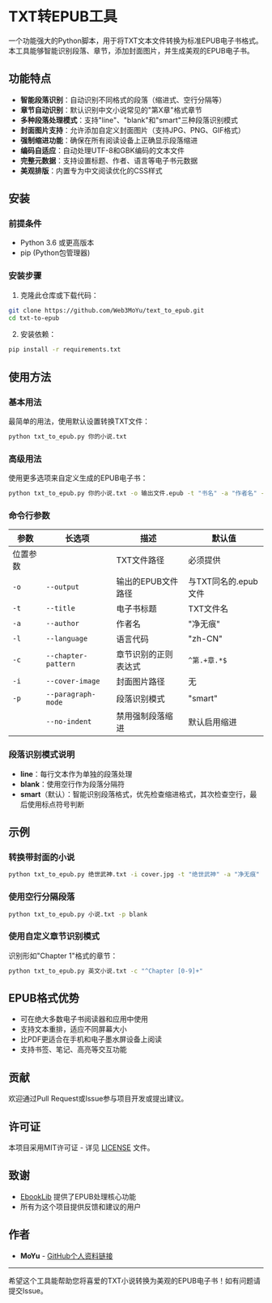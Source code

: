 # TXT转EPUB工具

一个功能强大的Python脚本，用于将TXT文本文件转换为标准EPUB电子书格式。本工具能够智能识别段落、章节，添加封面图片，并生成美观的EPUB电子书。

## 功能特点

- **智能段落识别**：自动识别不同格式的段落（缩进式、空行分隔等）
- **章节自动识别**：默认识别中文小说常见的"第X章"格式章节
- **多种段落处理模式**：支持"line"、"blank"和"smart"三种段落识别模式
- **封面图片支持**：允许添加自定义封面图片（支持JPG、PNG、GIF格式）
- **强制缩进功能**：确保在所有阅读设备上正确显示段落缩进
- **编码自适应**：自动处理UTF-8和GBK编码的文本文件
- **完整元数据**：支持设置标题、作者、语言等电子书元数据
- **美观排版**：内置专为中文阅读优化的CSS样式

## 安装

### 前提条件

- Python 3.6 或更高版本
- pip (Python包管理器)

### 安装步骤

1. 克隆此仓库或下载代码：

```bash
git clone https://github.com/Web3MoYu/text_to_epub.git
cd txt-to-epub
```

2. 安装依赖：

```bash
pip install -r requirements.txt
```

## 使用方法

### 基本用法

最简单的用法，使用默认设置转换TXT文件：

```bash
python txt_to_epub.py 你的小说.txt
```

### 高级用法

使用更多选项来自定义生成的EPUB电子书：

```bash
python txt_to_epub.py 你的小说.txt -o 输出文件.epub -t "书名" -a "作者名" -l "zh-CN" -c "^第.+章.*$" -i 封面图片.jpg -p smart
```

### 命令行参数

| 参数 | 长选项 | 描述 | 默认值 |
|------|----------|-------------|---------|
| 位置参数 | | TXT文件路径 | 必须提供 |
| `-o` | `--output` | 输出的EPUB文件路径 | 与TXT同名的.epub文件 |
| `-t` | `--title` | 电子书标题 | TXT文件名 |
| `-a` | `--author` | 作者名 | "净无痕" |
| `-l` | `--language` | 语言代码 | "zh-CN" |
| `-c` | `--chapter-pattern` | 章节识别的正则表达式 | `^第.+章.*$` |
| `-i` | `--cover-image` | 封面图片路径 | 无 |
| `-p` | `--paragraph-mode` | 段落识别模式 | "smart" |
| | `--no-indent` | 禁用强制段落缩进 | 默认启用缩进 |

### 段落识别模式说明

- **line**：每行文本作为单独的段落处理
- **blank**：使用空行作为段落分隔符
- **smart**（默认）：智能识别段落格式，优先检查缩进格式，其次检查空行，最后使用标点符号判断

## 示例

### 转换带封面的小说

```bash
python txt_to_epub.py 绝世武神.txt -i cover.jpg -t "绝世武神" -a "净无痕"
```

### 使用空行分隔段落

```bash
python txt_to_epub.py 小说.txt -p blank
```

### 使用自定义章节识别模式

识别形如"Chapter 1"格式的章节：

```bash
python txt_to_epub.py 英文小说.txt -c "^Chapter [0-9]+"
```

## EPUB格式优势

- 可在绝大多数电子书阅读器和应用中使用
- 支持文本重排，适应不同屏幕大小
- 比PDF更适合在手机和电子墨水屏设备上阅读
- 支持书签、笔记、高亮等交互功能

## 贡献

欢迎通过Pull Request或Issue参与项目开发或提出建议。

## 许可证

本项目采用MIT许可证 - 详见 [LICENSE](LICENSE) 文件。

## 致谢

- [EbookLib](https://github.com/aerkalov/ebooklib) 提供了EPUB处理核心功能
- 所有为这个项目提供反馈和建议的用户

## 作者

- **MoYu** - [GitHub个人资料链接](https://github.com/Web3MoYu)

---

希望这个工具能帮助您将喜爱的TXT小说转换为美观的EPUB电子书！如有问题请提交Issue。 